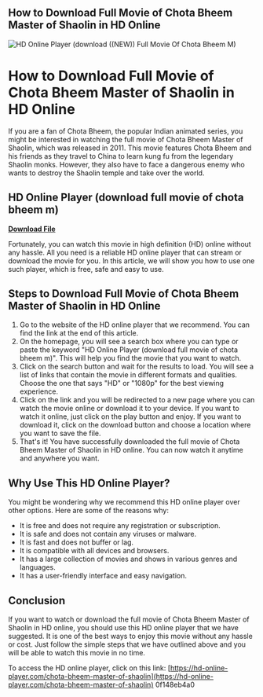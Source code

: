 ## How to Download Full Movie of Chota Bheem Master of Shaolin in HD Online

 
![HD Online Player (download ((NEW)) Full Movie Of Chota Bheem M)](https://m.media-amazon.com/images/M/MV5BOTYyMDQyNjUyOV5BMl5BanBnXkFtZTgwMTAzMTU2NDE@._V1_FMjpg_UX1000_.jpg)

 
# How to Download Full Movie of Chota Bheem Master of Shaolin in HD Online
 
If you are a fan of Chota Bheem, the popular Indian animated series, you might be interested in watching the full movie of Chota Bheem Master of Shaolin, which was released in 2011. This movie features Chota Bheem and his friends as they travel to China to learn kung fu from the legendary Shaolin monks. However, they also have to face a dangerous enemy who wants to destroy the Shaolin temple and take over the world.
 
## HD Online Player (download full movie of chota bheem m)


[**Download File**](https://www.google.com/url?q=https%3A%2F%2Ffancli.com%2F2tLpOh&sa=D&sntz=1&usg=AOvVaw2UjSXh_t4KlOC2vYVsC5hO)

 
Fortunately, you can watch this movie in high definition (HD) online without any hassle. All you need is a reliable HD online player that can stream or download the movie for you. In this article, we will show you how to use one such player, which is free, safe and easy to use.
 
## Steps to Download Full Movie of Chota Bheem Master of Shaolin in HD Online
 
1. Go to the website of the HD online player that we recommend. You can find the link at the end of this article.
2. On the homepage, you will see a search box where you can type or paste the keyword "HD Online Player (download full movie of chota bheem m)". This will help you find the movie that you want to watch.
3. Click on the search button and wait for the results to load. You will see a list of links that contain the movie in different formats and qualities. Choose the one that says "HD" or "1080p" for the best viewing experience.
4. Click on the link and you will be redirected to a new page where you can watch the movie online or download it to your device. If you want to watch it online, just click on the play button and enjoy. If you want to download it, click on the download button and choose a location where you want to save the file.
5. That's it! You have successfully downloaded the full movie of Chota Bheem Master of Shaolin in HD online. You can now watch it anytime and anywhere you want.

## Why Use This HD Online Player?
 
You might be wondering why we recommend this HD online player over other options. Here are some of the reasons why:

- It is free and does not require any registration or subscription.
- It is safe and does not contain any viruses or malware.
- It is fast and does not buffer or lag.
- It is compatible with all devices and browsers.
- It has a large collection of movies and shows in various genres and languages.
- It has a user-friendly interface and easy navigation.

## Conclusion
 
If you want to watch or download the full movie of Chota Bheem Master of Shaolin in HD online, you should use this HD online player that we have suggested. It is one of the best ways to enjoy this movie without any hassle or cost. Just follow the simple steps that we have outlined above and you will be able to watch this movie in no time.
 
To access the HD online player, click on this link: [https://hd-online-player.com/chota-bheem-master-of-shaolin](https://hd-online-player.com/chota-bheem-master-of-shaolin)
 0f148eb4a0

